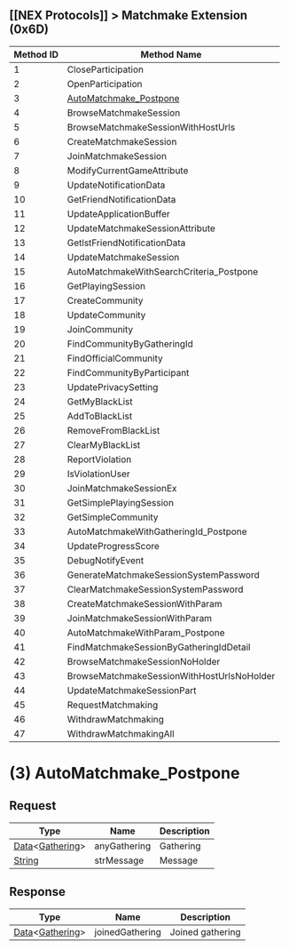 ## [[NEX Protocols]] > Matchmake Extension (0x6D)

| Method ID | Method Name |
| --- | --- |
| 1 | CloseParticipation |
| 2 | OpenParticipation |
| 3 | [AutoMatchmake_Postpone](#3-automatchmake_postpone) |
| 4 | BrowseMatchmakeSession |
| 5 | BrowseMatchmakeSessionWithHostUrls |
| 6 | CreateMatchmakeSession |
| 7 | JoinMatchmakeSession |
| 8 | ModifyCurrentGameAttribute |
| 9 | UpdateNotificationData |
| 10 | GetFriendNotificationData |
| 11 | UpdateApplicationBuffer |
| 12 | UpdateMatchmakeSessionAttribute |
| 13 | GetlstFriendNotificationData |
| 14 | UpdateMatchmakeSession |
| 15 | AutoMatchmakeWithSearchCriteria_Postpone |
| 16 | GetPlayingSession |
| 17 | CreateCommunity |
| 18 | UpdateCommunity |
| 19 | JoinCommunity |
| 20 | FindCommunityByGatheringId |
| 21 | FindOfficialCommunity |
| 22 | FindCommunityByParticipant |
| 23 | UpdatePrivacySetting |
| 24 | GetMyBlackList |
| 25 | AddToBlackList |
| 26 | RemoveFromBlackList |
| 27 | ClearMyBlackList |
| 28 | ReportViolation |
| 29 | IsViolationUser |
| 30 | JoinMatchmakeSessionEx |
| 31 | GetSimplePlayingSession |
| 32 | GetSimpleCommunity |
| 33 | AutoMatchmakeWithGatheringId_Postpone |
| 34 | UpdateProgressScore |
| 35 | DebugNotifyEvent |
| 36 | GenerateMatchmakeSessionSystemPassword |
| 37 | ClearMatchmakeSessionSystemPassword |
| 38 | CreateMatchmakeSessionWithParam |
| 39 | JoinMatchmakeSessionWithParam |
| 40 | AutoMatchmakeWithParam_Postpone |
| 41 | FindMatchmakeSessionByGatheringIdDetail |
| 42 | BrowseMatchmakeSessionNoHolder |
| 43 | BrowseMatchmakeSessionWithHostUrlsNoHolder |
| 44 | UpdateMatchmakeSessionPart |
| 45 | RequestMatchmaking |
| 46 | WithdrawMatchmaking |
| 47 | WithdrawMatchmakingAll |

# (3) AutoMatchmake_Postpone
## Request
| Type | Name | Description |
| --- | --- | --- |
| [Data]&lt;[Gathering]&gt; | anyGathering | Gathering |
| [String] | strMessage | Message |

## Response
| Type | Name | Description |
| --- | --- | --- |
| [Data]&lt;[Gathering]&gt; | joinedGathering | Joined gathering |

[Data]: NEX-Common-Types#any-data-holder
[String]: NEX-Common-Types#string
[Structure]: NEX-Common-Types#structure
[Gathering]: Match-Making-Types#gathering